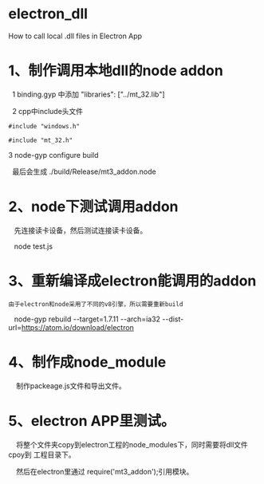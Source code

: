 # electron_dll
How to call local .dll files in Electron App


# 1、制作调用本地dll的node addon

   1 binding.gyp 中添加 
   "libraries": ["../mt_32.lib"]
   
   2 cpp中include头文件
   
    #include "windows.h"
   
    #include "mt_32.h"
    
   3 node-gyp configure  build
   
   最后会生成 ./build/Release/mt3_addon.node

# 2、node下测试调用addon

    先连接读卡设备，然后测试连接读卡设备。
    
    node test.js

# 3、重新编译成electron能调用的addon

    由于electron和node采用了不同的v8引擎，所以需要重新build
    
    node-gyp rebuild --target=1.7.11 --arch=ia32 --dist-url=https://atom.io/download/electron

# 4、制作成node_module
    
     制作packeage.js文件和导出文件。

# 5、electron APP里测试。

     将整个文件夹copy到electron工程的node_modules下，同时需要将dll文件cpoy到 工程目录下。
     
     然后在electron里通过 require('mt3_addon');引用模块。
